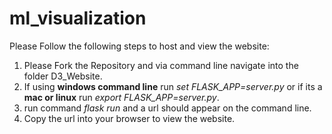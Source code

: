 # ml_visualization

Please Follow the following steps to host and view the website:<br>

1. Please Fork the Repository and via command line navigate into the folder D3_Website.<br>
2. If using <b>windows command line</b> run <i>set FLASK_APP=server.py</i> or if its a <b>mac or linux</b> run <i>export FLASK_APP=server.py</i>.<br>
3. run command <i>flask run</i> and a url should appear on the command line.<br>
4. Copy the url into your browser to view the website.
